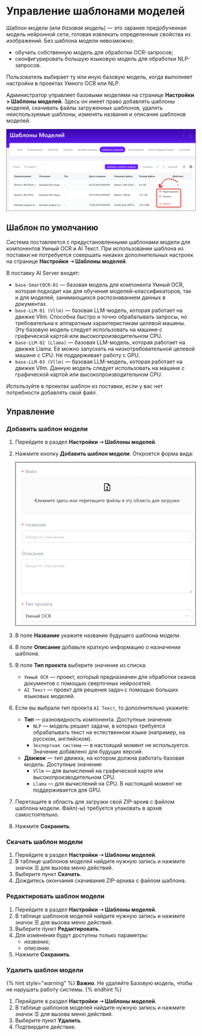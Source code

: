 # Управление шаблонами моделей

Шаблон модели (или *базовая модель*) — это заранее предобученная модель нейронной сети, готовая извлекать определенные свойства из изображений. Без шаблона модели невозможно:
* обучить собственную модель для обработки OCR-запросов;
* сконфигурировать большую языковую модель для обработки NLP-запросов.

Пользователь выбирает ту или иную базовую модель, когда выполняет настройки в проектах Умного OCR или NLP.

Администратор управляет базовыми моделями на странице **Настройки > Шаблоны моделей**. Здесь он имеет право добавлять шаблоны моделей, скачивать файлы загруженных шаблонов, удалять неиспользуемые шаблоны, изменять названия и описание шаблонов моделей. 


![](<../../../primo-ai/resources/admin/model-templates-actions.png>)

## Шаблон по умолчанию
Система поставляется с предустановленными шаблонами модели для компонентов Умный OCR и AI Текст. При использовании шаблона из поставки не потребуется совершать никаких дополнительных настроек на странице **Настройки ➝ Шаблоны моделей**. 

В поставку AI Server входят:
* `base-SmartOCR-01` — базовая модель для компонента Умный OCR, которая подходит как для обучения моделей-классификаторов, так и для моделей, занимающихся распознаванием данных в документах.
* `base-LLM-01 (Vllm)` — базовая LLM-модель, которая работает на движке Vllm. Способна быстро и точно обрабатывать запросы, но требовательна к аппаратным характеристикам целевой машины. Эту базовую модель следует использовать на машине с графической картой или высокопроизводительном CPU.
* `base-LLM-02 (Llama)` — базовая LLM-модель, которая работает на движке Llama. Её можно запускать на низкотребовательной целевой машине с CPU. Не поддерживает работу с GPU.
* `base-LLM-03 (Vllm)` — базовая LLM-модель, которая работает на движке Vllm. Данную модель следует использовать на машине с графической картой или высокопроизводительном CPU.

Используйте в проектах шаблон из поставки, если у вас нет потребности добавлять свой файл.

## Управление 

### Добавить шаблон модели

1. Перейдите в раздел **Настройки ➝ Шаблоны моделей**. 
1. Нажмите кнопку **Добавить шаблон модели**. Откроется форма вида:

   ![](<../../../primo-ai/resources/admin/model-templates-add.png>)
   
1. В поле **Название** укажите название будущего шаблона модели. 
1. В поле **Описание** добавьте краткую информацию о назначении шаблона.
1. В поле **Тип проекта** выберите значение из списка:
   * `Умный OCR` — проект, который предназначен для обработки сканов документов с помощью сверточных нейросетей.
   * `AI Текст` — проект для решения задач с помощью больших языковых моделей.
1. Если вы выбрали тип проекта `AI Текст`, то дополнительно укажите:
   * **Тип** — разновидность компонента. Доступные значения:
     * `NLP` — модель решает задачи, в которых требуется обрабатывать текст на естественном языке (например, на русском, английском).
     * `Экспертная система` — в настоящий момент не используется. Значение добавлено для будущих версий.
   * **Движок** — тип движка, на котором должна работать базовая модель. Доступные значения:
     * `Vllm` — для вычислений на графической карте или высокопроизводительном CPU.
     * `Llama` — для вычислений на CPU. В настоящий момент не поддерживается для GPU.
1. Перетащите в область для загрузки свой ZIP-архив с файлом шаблона модели. Файл(-ы) требуется упаковать в архив самостоятельно.
1. Нажмите **Сохранить**.

### Скачать шаблон модели

1. Перейдите в раздел **Настройки ➝ Шаблоны моделей**.
1. В таблице шаблонов моделей найдите нужную запись и нажмите значок ☰ для вызова меню действий.
1. Выберите пункт **Скачать**.
1. Дождитесь окончания скачивания ZIP-архива с файлом шаблона.

### Редактировать шаблон модели

1. Перейдите в раздел **Настройки ➝ Шаблоны моделей**.
2. В таблице шаблонов моделей найдите нужную запись и нажмите значок ☰ для вызова меню действий.
3. Выберите пункт **Редактировать**.
4. Для изменения будут доступны только параметры:
   * *название;*
   * *описание.*
6. Нажмите **Сохранить**.

### Удалить шаблон модели

{% hint style="warning" %}
**Важно**. Не удаляйте Базовую модель, чтобы не нарушать работу системы.
{% endhint %}


1. Перейдите в раздел **Настройки ➝ Шаблоны моделей**.
2. В таблице шаблонов моделей найдите нужную запись и нажмите значок ☰ для вызова меню действий.
3. Выберите пункт **Удалить**.
4. Подтвердите действие.

